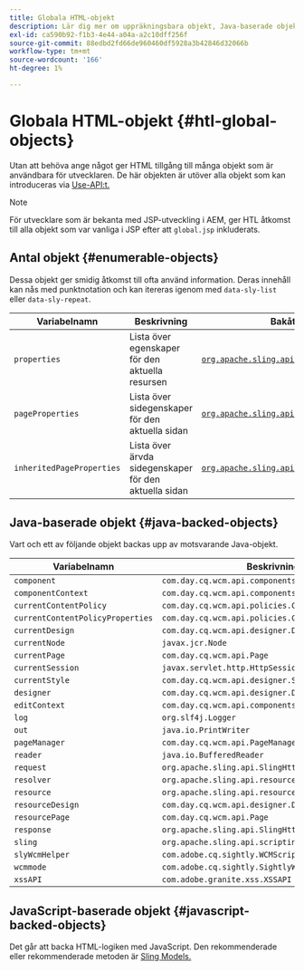 ```yaml
---
title: Globala HTML-objekt
description: Lär dig mer om uppräkningsbara objekt, Java-baserade objekt och JavaScript-baserade objekt i HTML.
exl-id: ca590b92-f1b3-4e44-a04a-a2c10dff256f
source-git-commit: 88edbd2fd66de960460df5928a3b42846d32066b
workflow-type: tm+mt
source-wordcount: '166'
ht-degree: 1%

---
```



# Globala HTML-objekt {#htl-global-objects}

Utan att behöva ange något ger HTML tillgång till många objekt som är användbara för utvecklaren. De här objekten är utöver alla objekt som kan introduceras via [Use-API:t.](java-use-api.md)

>[!NOTE]
>
>För utvecklare som är bekanta med JSP-utveckling i AEM, ger HTL åtkomst till alla objekt som var vanliga i JSP efter att `global.jsp` inkluderats.

## Antal objekt {#enumerable-objects}

Dessa objekt ger smidig åtkomst till ofta använd information. Deras innehåll kan nås med punktnotation och kan itereras igenom med `data-sly-list` eller `data-sly-repeat`.

| Variabelnamn | Beskrivning | Bakåt av |
|--- |--- |--- |
| `properties` | Lista över egenskaper för den aktuella resursen | [`org.apache.sling.api.resource.ValueMap`](https://developer.adobe.com/experience-manager/reference-materials/6-5/javadoc/org/apache/sling/api/resource/ValueMap.html) |
| `pageProperties` | Lista över sidegenskaper för den aktuella sidan | [`org.apache.sling.api.resource.ValueMap`](https://developer.adobe.com/experience-manager/reference-materials/6-5/javadoc/org/apache/sling/api/resource/ValueMap.html) |
| `inheritedPageProperties` | Lista över ärvda sidegenskaper för den aktuella sidan | [`org.apache.sling.api.resource.ValueMap`](https://developer.adobe.com/experience-manager/reference-materials/6-5/javadoc/org/apache/sling/api/resource/ValueMap.html) |

## Java-baserade objekt {#java-backed-objects}

Vart och ett av följande objekt backas upp av motsvarande Java-objekt.

| Variabelnamn | Beskrivning |
|---|---|
| `component` | `com.day.cq.wcm.api.components.Component` |
| `componentContext` | `com.day.cq.wcm.api.components.ComponentContext` |
| `currentContentPolicy` | `com.day.cq.wcm.api.policies.ContentPolicy` |
| `currentContentPolicyProperties` | `com.day.cq.wcm.api.policies.ContentPolicy` |
| `currentDesign` | `com.day.cq.wcm.api.designer.Design` |
| `currentNode` | `javax.jcr.Node` |
| `currentPage` | `com.day.cq.wcm.api.Page` |
| `currentSession` | `javax.servlet.http.HttpSession` |
| `currentStyle` | `com.day.cq.wcm.api.designer.Style` |
| `designer` | `com.day.cq.wcm.api.designer.Designer` |
| `editContext` | `com.day.cq.wcm.api.components.EditContext` |
| `log` | `org.slf4j.Logger` |
| `out` | `java.io.PrintWriter` |
| `pageManager` | `com.day.cq.wcm.api.PageManager` |
| `reader` | `java.io.BufferedReader` |
| `request` | `org.apache.sling.api.SlingHttpServletRequest` |
| `resolver` | `org.apache.sling.api.resource.ResourceResolver` |
| `resource` | `org.apache.sling.api.resource.Resource` |
| `resourceDesign` | `com.day.cq.wcm.api.designer.Design` |
| `resourcePage` | `com.day.cq.wcm.api.Page` |
| `response` | `org.apache.sling.api.SlingHttpServletResponse` |
| `sling` | `org.apache.sling.api.scripting.SlingScriptHelper` |
| `slyWcmHelper` | `com.adobe.cq.sightly.WCMScriptHelper` |
| `wcmmode` | `com.adobe.cq.sightly.SightlyWCMMode` |
| `xssAPI` | `com.adobe.granite.xss.XSSAPI` |

## JavaScript-baserade objekt {#javascript-backed-objects}

Det går att backa HTML-logiken med JavaScript. Den rekommenderade eller rekommenderade metoden är [Sling Models.](https://sling.apache.org/documentation/bundles/models.html)
